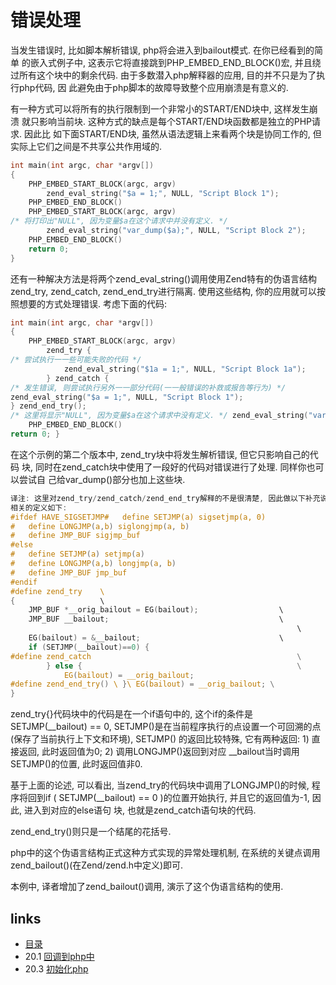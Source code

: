 # 错误处理

当发生错误时, 比如脚本解析错误, php将会进入到bailout模式. 在你已经看到的简单 的嵌入式例子中, 这表示它将直接跳到PHP_EMBED_END_BLOCK()宏, 并且绕过所有这个块中的剩余代码. 由于多数潜入php解释器的应用, 目的并不只是为了执行php代码, 因 此避免由于php脚本的故障导致整个应用崩溃是有意义的.
有⼀种方式可以将所有的执行限制到一个非常小的START/END块中, 这样发生崩溃 就只影响当前块. 这种方式的缺点是每个START/END块函数都是独立的PHP请求. 因此比 如下面START/END块, 虽然从语法逻辑上来看两个块是协同工作的, 但实际上它们之间是不共享公共作用域的.

````c
int main(int argc, char *argv[]){    PHP_EMBED_START_BLOCK(argc, argv)        zend_eval_string("$a = 1;", NULL, "Script Block 1");    PHP_EMBED_END_BLOCK()    PHP_EMBED_START_BLOCK(argc, argv)/* 将打印出"NULL", 因为变量$a在这个请求中并没有定义. */        zend_eval_string("var_dump($a);", NULL, "Script Block 2");    PHP_EMBED_END_BLOCK()    return 0;}
````

还有一种解决方法是将两个zend_eval_string()调用使用Zend特有的伪语言结构 zend_try, zend_catch, zend_end_try进行隔离. 使用这些结构, 你的应用就可以按照想要的方式处理错误. 考虑下面的代码:

````c
int main(int argc, char *argv[]){    PHP_EMBED_START_BLOCK(argc, argv)        zend_try {/* 尝试执行⼀一些可能失败的代码 */            zend_eval_string("$1a = 1;", NULL, "Script Block 1a");        } zend_catch {/* 发生错误, 则尝试执行另外⼀一部分代码(⼀一般错误的补救或报告等行为) */zend_eval_string("$a = 1;", NULL, "Script Block 1");} zend_end_try();/* 这里将显示"NULL", 因为变量$a在这个请求中没有定义. */ zend_eval_string("var_dump($a);", NULL, "Script Block 2");    PHP_EMBED_END_BLOCK()return 0; }
````

在这个示例的第二个版本中, zend_try块中将发生解析错误, 但它只影响自己的代码 块, 同时在zend_catch块中使用了⼀段好的代码对错误进行了处理. 同样你也可以尝试自 己给var_dump()部分也加上这些块.

````c
译注: 这里对zend_try/zend_catch/zend_end_try解释的不是很清楚, 因此做以下补充说明. 读 者阅读这一部分内容需要首先了解sigsetjmp()/siglongjmp()的机制(可以参考<Unix环境高级编程> 第10章第15节).相关的定义如下:
#ifdef HAVE_SIGSETJMP#   define SETJMP(a) sigsetjmp(a, 0)#   define LONGJMP(a,b) siglongjmp(a, b)#   define JMP_BUF sigjmp_buf#else#   define SETJMP(a) setjmp(a)#   define LONGJMP(a,b) longjmp(a, b)#   define JMP_BUF jmp_buf#endif#define zend_try 	\ 
{					\
	JMP_BUF *__orig_bailout = EG(bailout);                  \    JMP_BUF __bailout;                                      \                                                                \    EG(bailout) = &__bailout;                               \    if (SETJMP(__bailout)==0) {#define zend_catch                                              \        } else {                                                \            EG(bailout) = __orig_bailout;#define zend_end_try() \ }\ EG(bailout) = __orig_bailout; \}````
zend_try{}代码块中的代码是在一个if语句中的, 这个if的条件是SETJMP(__bailout) == 0, SETJMP()是在当前程序执行的点设置一个可回溯的点(保存了当前执行上下文和环境), SETJMP() 的返回比较特殊, 它有两种返回: 1) 直接返回, 此时返回值为0; 2) 调用LONGJMP()返回到对应 __bailout当时调用SETJMP()的位置, 此时返回值非0.
基于上面的论述, 可以看出, 当zend_try的代码块中调用了LONGJMP()的时候, 程序将回到if ( SETJMP(__bailout) == 0 )的位置开始执行, 并且它的返回值为-1, 因此, 进入到对应的else语句 块, 也就是zend_catch语句块的代码.
zend_end_try()则只是⼀个结尾的花括号.
php中的这个伪语言结构正式这种方式实现的异常处理机制, 在系统的关键点调用 zend_bailout()(在Zend/zend.h中定义)即可.
本例中, 译者增加了zend_bailout()调用, 演示了这个伪语言结构的使用.

## links
   * [目录](<preface.md>)
   * 20.1 [回调到php中](<20.1.md>)
   * 20.3 [初始化php](<20.3.md>)
